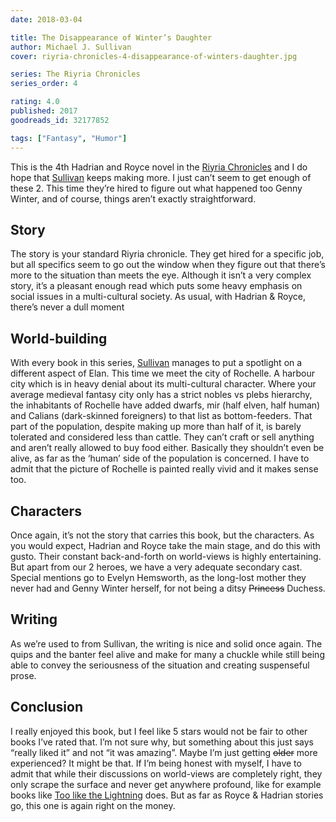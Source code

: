 ```yaml
---
date: 2018-03-04

title: The Disappearance of Winter’s Daughter
author: Michael J. Sullivan
cover: riyria-chronicles-4-disappearance-of-winters-daughter.jpg

series: The Riyria Chronicles
series_order: 4

rating: 4.0
published: 2017
goodreads_id: 32177852

tags: ["Fantasy", "Humor"]
---
```


This is the 4th Hadrian and Royce novel in the [Riyria Chronicles](../_series/riyria-chronicles.md) and I do hope that [Sullivan](../_authors/michael-j-sullivan.md) keeps making more. I just can’t seem to get enough of these 2. This time they’re hired to figure out what happened too Genny Winter, and of course, things aren’t exactly straightforward.

<!--more-->

## Story

The story is your standard Riyria chronicle. They get hired for a specific job, but all specifics seem to go out the window when they figure out that there’s more to the situation than meets the eye. Although it isn’t a very complex story, it’s a pleasant enough read which puts some heavy emphasis on social issues in a multi-cultural society. As usual, with Hadrian & Royce, there’s never a dull moment

## World-building

With every book in this series, [Sullivan](../_authors/michael-j-sullivan.md) manages to put a spotlight on a different aspect of Elan. This time we meet the city of Rochelle. A harbour city which is in heavy denial about its multi-cultural character. Where your average medieval fantasy city only has a strict nobles vs plebs hierarchy, the inhabitants of Rochelle have added dwarfs, mir (half elven, half human) and Calians (dark-skinned foreigners) to that list as bottom-feeders. That part of the population, despite making up more than half of it, is barely tolerated and considered less than cattle. They can’t craft or sell anything and aren’t really allowed to buy food either. Basically they shouldn’t even be alive, as far as the ‘human’ side of the population is concerned. I have to admit that the picture of Rochelle is painted really vivid and it makes sense too.

## Characters

Once again, it’s not the story that carries this book, but the characters. As you would expect, Hadrian and Royce take the main stage, and do this with gusto. Their constant back-and-forth on world-views is highly entertaining. But apart from our 2 heroes, we have a very adequate secondary cast. Special mentions go to Evelyn Hemsworth, as the long-lost mother they never had and Genny Winter herself, for not being a ditsy ~~Princess~~ Duchess.

## Writing

As we’re used to from Sullivan, the writing is nice and solid once again. The quips and the banter feel alive and make for many a chuckle while still being able to convey the seriousness of the situation and creating suspenseful prose.

## Conclusion

I really enjoyed this book, but I feel like 5 stars would not be fair to other books I’ve rated that. I’m not sure why, but something about this just says “really liked it” and not “it was amazing”. Maybe I’m just getting ~~older~~ more experienced? It might be that. If I’m being honest with myself, I have to admit that while their discussions on world-views are completely right, they only scrape the surface and never get anywhere profound, like for example books like [Too like the Lightning](2017-07-04-Ada-Palmer---Too-like-the-Lightning.md) does. But as far as Royce & Hadrian stories go, this one is again right on the money.
